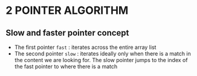 # 2 POINTER ALGORITHM 

## Slow and faster pointer concept
- The first pointer `fast` : iterates across the entire array list
- The second pointer `slow` : iterates ideally only when there is a match in the content we are looking for. The slow pointer jumps to the index of the fast pointer to where there is a match 
